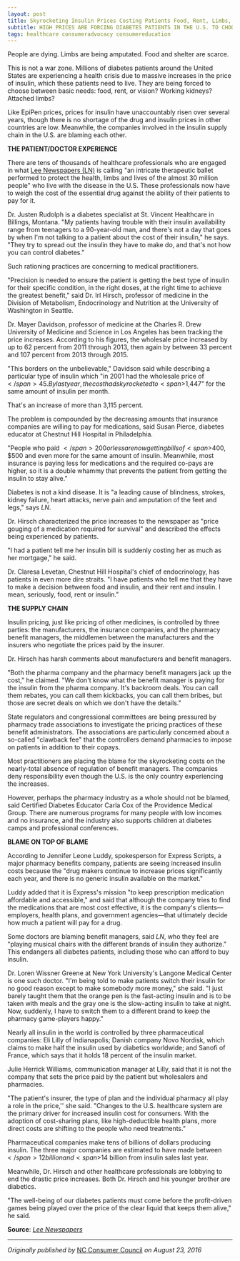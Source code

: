 ```yaml
---
layout: post
title: Skyrocketing Insulin Prices Costing Patients Food, Rent, Limbs, and Lives
subtitle: HIGH PRICES ARE FORCING DIABETES PATIENTS IN THE U.S. TO CHOOSE BETWEEN INSULIN AND OTHER BASIC NEEDS
tags: healthcare consumeradvocacy consumereducation
---
```


People are dying. Limbs are being amputated. Food and shelter are scarce.

This is not a war zone. Millions of diabetes patients around the United States are experiencing a health crisis due to massive increases in the price of insulin, which these patients need to live. They are being forced to choose between basic needs: food, rent, or vision? Working kidneys? Attached limbs?

Like EpiPen prices, prices for insulin have unaccountably risen over several years, though there is no shortage of the drug and insulin prices in other countries are low. Meanwhile, the companies involved in the insulin supply chain in the U.S. are blaming each other.

**THE PATIENT/DOCTOR EXPERIENCE**

There are tens of thousands of healthcare professionals who are engaged in what [Lee Newspapers (LN)](https://missoulian.com/news/state-and-regional/insulin-price-spike-leaves-diabetes-patients-in-crisis/article_bd14b43c-3f4c-5343-a2d7-10e2e6a8a091.html) is calling "an intricate therapeutic ballet performed to protect the health, limbs and lives of the almost 30 million people" who live with the disease in the U.S. These professionals now have to weigh the cost of the essential drug against the ability of their patients to pay for it.

Dr. Justen Rudolph is a diabetes specialist at St. Vincent Healthcare in Billings, Montana. "My patients having trouble with their insulin availability range from teenagers to a 90-year-old man, and there's not a day that goes by when I'm not talking to a patient about the cost of their insulin," he says. "They try to spread out the insulin they have to make do, and that's not how you can control diabetes."

Such rationing practices are concerning to medical practitioners.

"Precision is needed to ensure the patient is getting the best type of insulin for their specific condition, in the right doses, at the right time to achieve the greatest benefit," said Dr. Irl Hirsch, professor of medicine in the Division of Metabolism, Endocrinology and Nutrition at the University of Washington in Seattle.

Dr. Mayer Davidson, professor of medicine at the Charles R. Drew University of Medicine and Science in Los Angeles has been tracking the price increases. According to his figures, the wholesale price increased by up to 62 percent from 2011 through 2013, then again by between 33 percent and 107 percent from 2013 through 2015.

"This borders on the unbelievable," Davidson said while describing a particular type of insulin which "in 2001 had the wholesale price of <span>$</span>45. By last year, the cost had skyrocketed to <span>$</span>1,447" for the same amount of insulin per month.  

That's an increase of more than 3,115 percent.

The problem is compounded by the decreasing amounts that insurance companies are willing to pay for medications, said Susan Pierce, diabetes educator at Chestnut Hill Hospital in Philadelphia.

"People who paid <span>$</span>200 or less are now getting bills of <span>$</span>400, <span>$</span>500 and even more for the same amount of insulin. Meanwhile, most insurance is paying less for medications and the required co-pays are higher, so it is a double whammy that prevents the patient from getting the insulin to stay alive." 

Diabetes is not a kind disease. It is "a leading cause of blindness, strokes, kidney failure, heart attacks, nerve pain and amputation of the feet and legs," says _LN_.

Dr. Hirsch characterized the price increases to the newspaper as "price gouging of a medication required for survival" and described the effects being experienced by patients.

"I had a patient tell me her insulin bill is suddenly costing her as much as her mortgage," he said.

Dr. Claresa Levetan, Chestnut Hill Hospital's chief of endocrinology, has patients in even more dire straits. "I have patients who tell me that they have to make a decision between food and insulin, and their rent and insulin. I mean, seriously, food, rent or insulin."  

**THE SUPPLY CHAIN**

Insulin pricing, just like pricing of other medicines, is controlled by three parties: the manufacturers, the insurance companies, and the pharmacy benefit managers, the middlemen between the manufacturers and the insurers who negotiate the prices paid by the insurer.

Dr. Hirsch has harsh comments about manufacturers and benefit managers.

"Both the pharma company and the pharmacy benefit managers jack up the cost," he claimed. "We don't know what the benefit manager is paying for the insulin from the pharma company. It's backroom deals. You can call them rebates, you can call them kickbacks, you can call them bribes, but those are secret deals on which we don't have the details."
 
State regulators and congressional committees are being pressured by pharmacy trade associations to investigate the pricing practices of these benefit administrators. The associations are particularly concerned about a so-called "clawback fee" that the controllers demand pharmacies to impose on patients in addition to their copays.

Most practitioners are placing the blame for the skyrocketing costs on the nearly-total absence of regulation of benefit managers. The companies deny responsibility even though the U.S. is the only country experiencing the increases.

However, perhaps the pharmacy industry as a whole should not be blamed, said Certified Diabetes Educator Carla Cox of the Providence Medical Group. There are numerous programs for many people with low incomes and no insurance, and the industry also supports children at diabetes camps and professional conferences.

**BLAME ON TOP OF BLAME**

According to Jennifer Leone Luddy, spokesperson for Express Scripts, a major pharmacy benefits company, patients are seeing increased insulin costs because the "drug makers continue to increase prices significantly each year, and there is no generic insulin available on the market."

Luddy added that it is Express's mission "to keep prescription medication affordable and accessible," and said that although the company tries to find the medications that are most cost effective, it is the company's clients—employers, health plans, and government agencies—that ultimately decide how much a patient will pay for a drug.

Some doctors are blaming benefit managers, said _LN_, who they feel are "playing musical chairs with the different brands of insulin they authorize." This endangers all diabetes patients, including those who can afford to buy insulin.  

Dr. Loren Wissner Greene at New York University's Langone Medical Center is one such doctor. "I'm being told to make patients switch their insulin for no good reason except to make somebody more money," she said. "I just barely taught them that the orange pen is the fast-acting insulin and is to be taken with meals and the gray one is the slow-acting insulin to take at night. Now, suddenly, I have to switch them to a different brand to keep the pharmacy game-players happy."

Nearly all insulin in the world is controlled by three pharmaceutical companies: Eli Lilly of Indianapolis; Danish company Novo Nordisk, which claims to make half the insulin used by diabetics worldwide; and Sanofi of France, which says that it holds 18 percent of the insulin market.

Julie Herrick Williams, communication manager at Lilly, said that it is not the company that sets the price paid by the patient but wholesalers and pharmacies. 

"The patient's insurer, the type of plan and the individual pharmacy all play a role in the price,'' she said. "Changes to the U.S. healthcare system are the primary driver for increased insulin cost for consumers. With the adoption of cost-sharing plans, like high-deductible health plans, more direct costs are shifting to the people who need treatments."

Pharmaceutical companies make tens of billions of dollars producing insulin. The three major companies are estimated to have made between <span>$</span>12 billion and <span>$</span>14 billion from insulin sales last year.

Meanwhile, Dr. Hirsch and other healthcare professionals are lobbying to end the drastic price increases. Both Dr. Hirsch and his younger brother are diabetics. 

"The well-being of our diabetes patients must come before the profit-driven games being played over the price of the clear liquid that keeps them alive," he said.

**Source**: [*Lee Newspapers*](https://missoulian.com/news/state-and-regional/insulin-price-spike-leaves-diabetes-patients-in-crisis/article_bd14b43c-3f4c-5343-a2d7-10e2e6a8a091.html)

***

*Originally published by* [NC Consumer Council](https://web.archive.org/web/20160923155304/https://www.ncconsumer.org/news-articles/skyrocketing-insulin-prices-costing-patients-food-rent-limbs-and-lives.html) *on August 23, 2016*
